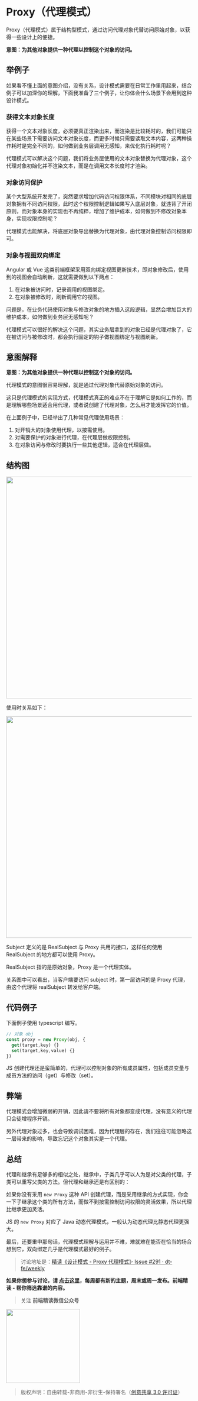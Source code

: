 # Proxy（代理模式）

Proxy（代理模式）属于结构型模式，通过访问代理对象代替访问原始对象，以获得一些设计上的便捷。

**意图：为其他对象提供一种代理以控制这个对象的访问。**

## 举例子

如果看不懂上面的意图介绍，没有关系，设计模式需要在日常工作里用起来，结合例子可以加深你的理解，下面我准备了三个例子，让你体会什么场景下会用到这种设计模式。

### 获得文本对象长度

获得一个文本对象长度，必须要真正渲染出来，而渲染是比较耗时的，我们可能只在某些场景下需要访问文本对象长度，而更多时候只需要读取文本内容，这两种操作耗时是完全不同的，如何做到业务层调用无感知，来优化执行耗时呢？

代理模式可以解决这个问题，我们将业务层使用的文本对象替换为代理对象，这个代理对象初始化并不渲染文本，而是在调用文本长度时才渲染。

### 对象访问保护

某个大型系统开发完了，突然要求增加代码访问权限体系，不同模块对相同的底层对象拥有不同访问权限，此时这个权限控制逻辑如果写入底层对象，就违背了开闭原则，而对象本身的实现也不再纯粹，增加了维护成本，如何做到不修改对象本身，实现权限控制呢？

代理模式也能解决，将底层对象导出替换为代理对象，由代理对象控制访问权限即可。

### 对象与视图双向绑定

Angular 或 Vue 这类前端框架采用双向绑定视图更新技术，即对象修改后，使用到的视图会自动刷新，这就需要做到以下两点：

1. 在对象被访问时，记录调用的视图绑定。
2. 在对象被修改时，刷新调用它的视图。

问题是，在业务代码使用对象与修改对象的地方插入这段逻辑，显然会增加巨大的维护成本，如何做到业务层无感知呢？

代理模式可以很好的解决这个问题，其实业务层拿到的对象已经是代理对象了，它在被访问与被修改时，都会执行固定的钩子做视图绑定与视图刷新。

## 意图解释

**意图：为其他对象提供一种代理以控制这个对象的访问。**

代理模式的意图很容易理解，就是通过代理对象代替原始对象的访问。

这只是代理模式的实现方式，代理模式真正的难点不在于理解它是如何工作的，而是理解哪些场景适合用代理，或者说创建了代理对象，怎么用才能发挥它的价值。

在上面例子中，已经举出了几种常见代理使用场景：

1. 对开销大的对象使用代理，以按需使用。
2. 对需要保护的对象进行代理，在代理层做权限控制。
3. 在对象访问与修改时要执行一些其他逻辑，适合在代理层做。

## 结构图

<img width=600 src="https://img.alicdn.com/imgextra/i3/O1CN01eZHGHQ28t0oeHYzas_!!6000000007989-2-tps-1262-522.png">

使用时关系如下：

<img width=600 src="https://img.alicdn.com/imgextra/i4/O1CN01iwyMKQ1KbOnR0N2AP_!!6000000001182-2-tps-1270-206.png">

Subject 定义的是 RealSubject 与 Proxy 共用的接口，这样任何使用 RealSubject 的地方都可以使用 Proxy。

RealSubject 指的是原始对象，Proxy 是一个代理实体。

关系图中可以看出，当客户端要访问 subject 时，第一层访问的是 Proxy 代理，由这个代理将 realSubject 转发给客户端。

## 代码例子

下面例子使用 typescript 编写。

```typescript
// 对象 obj
const proxy = new Proxy(obj, {
  get(target,key) {}
  set(target,key,value) {}
})
```

JS 创建代理还是蛮简单的，代理可以控制对象的所有成员属性，包括成员变量与成员方法的访问（get）与修改（set）。

## 弊端

代理模式会增加微弱的开销，因此请不要将所有对象都变成代理，没有意义的代理只会徒增程序开销。

另外代理对象过多，也会导致调试困难，因为代理层的存在，我们往往可能忽略这一层带来的影响，导致忘记这个对象其实是一个代理。

## 总结

代理和继承有足够多的相似之处，继承中，子类几乎可以人为是对父类的代理，子类可以重写父类的方法。但代理和继承还是有区别的：

如果你没有采用 `new Proxy` 这种 API 创建代理，而是采用继承的方式实现，你会一下子继承这个类的所有方法，而做不到按需控制访问权限的灵活效果，所以代理比继承更加灵活。

JS 的 `new Proxy` 对应了 Java 动态代理模式，一般认为动态代理比静态代理更强大。

最后，还要重申那句话，代理模式理解与运用并不难，难就难在能否在恰当的场合想到它，双向绑定几乎是代理模式最好的例子。

> 讨论地址是：[精读《设计模式 - Proxy 代理模式》· Issue #291 · dt-fe/weekly](https://github.com/dt-fe/weekly/issues/291)

**如果你想参与讨论，请 [点击这里](https://github.com/dt-fe/weekly)，每周都有新的主题，周末或周一发布。前端精读 - 帮你筛选靠谱的内容。**

> 关注 **前端精读微信公众号**

<img width=200 src="https://img.alicdn.com/tfs/TB165W0MCzqK1RjSZFLXXcn2XXa-258-258.jpg">

> 版权声明：自由转载-非商用-非衍生-保持署名（[创意共享 3.0 许可证](https://creativecommons.org/licenses/by-nc-nd/3.0/deed.zh)）
